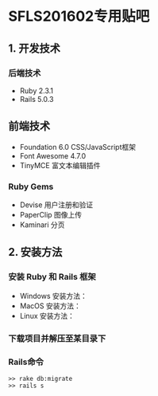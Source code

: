 # SFLS201602专用贴吧

## 1. 开发技术
### 后端技术
* Ruby 2.3.1
* Rails 5.0.3
## 前端技术
* Foundation 6.0 CSS/JavaScript框架
* Font Awesome 4.7.0
* TinyMCE 富文本编辑插件
### Ruby Gems
* Devise 用户注册和验证
* PaperClip 图像上传
* Kaminari 分页

## 2. 安装方法
### 安装 Ruby 和 Rails 框架
* Windows 安装方法：
* MacOS 安装方法：
* Linux 安装方法：
### 下载项目并解压至某目录下
### Rails命令
```
>> rake db:migrate
>> rails s
```
